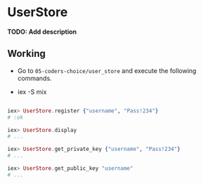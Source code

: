 # UserStore

**TODO: Add description**


## Working

* Go to `05-coders-choice/user_store` and execute the following commands.

* iex -S mix
~~~ elixir

iex> UserStore.register {"username", "Pass!234"}
# :ok

iex> UserStore.display
# ...

iex> UserStore.get_private_key {"username", "Pass!234"}
# ...

iex> UserStore.get_public_key "username"
# ...
  
~~~